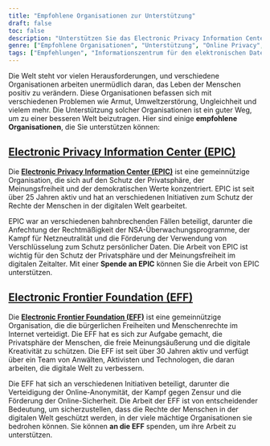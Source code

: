 ```yaml
---
title: "Empfohlene Organisationen zur Unterstützung"
draft: false
toc: false
description: "Unterstützen Sie das Electronic Privacy Information Center (EPIC) und die Electronic Frontier Foundation (EFF) zum Schutz der Online-Privatsphäre, der Meinungsfreiheit und der demokratischen Werte. Spenden Sie für die Verteidigung der Menschenrechte und Freiheiten in der digitalen Welt."
genre: ["Empfohlene Organisationen", "Unterstützung", "Online Privacy", "Freiheit der Meinungsäußerung", "Demokratische Werte", "EPIC", "EFF", "Datenschutz", "Bürgerliche Freiheiten", "Menschenrechte", "Digitaler Aktivismus", "Non-Profit-Organisationen", "Spende", "Digitale Rechte", "Datenschutz", "Cybersecurity", "Netzneutralität", "Online Anonymity", "Zensur"]
tags: ["Empfehlungen", "Informationszentrum für den elektronischen Datenschutz", "EPIC", "Electronic Frontier Foundation", "EFF", "Datenschutz", "Freiheit der Meinungsäußerung", "demokratische Werte", "Mission", "bürgerliche Freiheiten", "menschenrechte", "rechtsanwälte", "Aktivisten", "Technologen", "freie Meinungsäußerung", "digitale Kreativität", "Spende", "Online-Datenschutz", "Online-Rechte", "datenschutz", "Cybersicherheit", "Netzneutralität", "Online-Anonymität", "Zensur", "Non-Profit-Organisationen", "digitaler Aktivismus", "Unterstützung", "digitalen Welt"]
---
```


Die Welt steht vor vielen Herausforderungen, und verschiedene Organisationen arbeiten unermüdlich daran, das Leben der Menschen positiv zu verändern. Diese Organisationen befassen sich mit verschiedenen Problemen wie Armut, Umweltzerstörung, Ungleichheit und vielem mehr. Die Unterstützung solcher Organisationen ist ein guter Weg, um zu einer besseren Welt beizutragen. Hier sind einige **empfohlene Organisationen**, die Sie unterstützen können:

## [Electronic Privacy Information Center (EPIC)](https://donatenow.networkforgood.org/epic)

Die [**Electronic Privacy Information Center (EPIC)**](https://donatenow.networkforgood.org/epic) ist eine gemeinnützige Organisation, die sich auf den Schutz der Privatsphäre, der Meinungsfreiheit und der demokratischen Werte konzentriert. EPIC ist seit über 25 Jahren aktiv und hat an verschiedenen Initiativen zum Schutz der Rechte der Menschen in der digitalen Welt gearbeitet.

EPIC war an verschiedenen bahnbrechenden Fällen beteiligt, darunter die Anfechtung der Rechtmäßigkeit der NSA-Überwachungsprogramme, der Kampf für Netzneutralität und die Förderung der Verwendung von Verschlüsselung zum Schutz persönlicher Daten. Die Arbeit von EPIC ist wichtig für den Schutz der Privatsphäre und der Meinungsfreiheit im digitalen Zeitalter. Mit einer **Spende an EPIC** können Sie die Arbeit von EPIC unterstützen.

## [Electronic Frontier Foundation (EFF)](https://www.eff.org/issues/bloggers/legal/join)

Die [**Electronic Frontier Foundation (EFF)**](https://www.eff.org/issues/bloggers/legal/join) ist eine gemeinnützige Organisation, die die bürgerlichen Freiheiten und Menschenrechte im Internet verteidigt. Die EFF hat es sich zur Aufgabe gemacht, die Privatsphäre der Menschen, die freie Meinungsäußerung und die digitale Kreativität zu schützen. Die EFF ist seit über 30 Jahren aktiv und verfügt über ein Team von Anwälten, Aktivisten und Technologen, die daran arbeiten, die digitale Welt zu verbessern.

Die EFF hat sich an verschiedenen Initiativen beteiligt, darunter die Verteidigung der Online-Anonymität, der Kampf gegen Zensur und die Förderung der Online-Sicherheit. Die Arbeit der EFF ist von entscheidender Bedeutung, um sicherzustellen, dass die Rechte der Menschen in der digitalen Welt geschützt werden, in der viele mächtige Organisationen sie bedrohen können. Sie können **an die EFF** spenden, um ihre Arbeit zu unterstützen.
